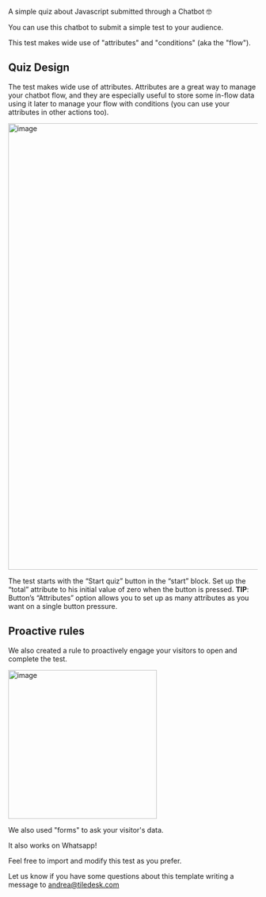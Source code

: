 A simple quiz about Javascript submitted through a Chatbot 🤓

You can use this chatbot to submit a simple test to your audience.

This test makes wide use of "attributes" and "conditions" (aka the "flow").

## Quiz Design

The test makes wide use of attributes. Attributes are a great way to manage your chatbot flow, and they are especially useful to store some in-flow data using it later to manage your flow with conditions (you can use your attributes in other actions too). 

<img width="900" alt="image" src="https://user-images.githubusercontent.com/32564846/229454502-1a652f48-56c0-4ecc-a1b4-3f6c4f625afa.png">

The test starts with the “Start quiz” button in the “start” block. Set up the “total” attribute to his initial value of zero when the button is pressed.
**TIP**: Button’s “Attributes” option allows you to set up as many attributes as you want on a single button pressure.

## Proactive rules

We also created a rule to proactively engage your visitors to open and complete the test.

<img width="300" alt="image" src="https://user-images.githubusercontent.com/32564846/228898518-fab82c21-422b-435d-b18b-76a3104e39ca.png">

We also used "forms" to ask your visitor's data.

It also works on Whatsapp!

Feel free to import and modify this test as you prefer.

Let us know if you have some questions about this template writing a message to andrea@tiledesk.com

